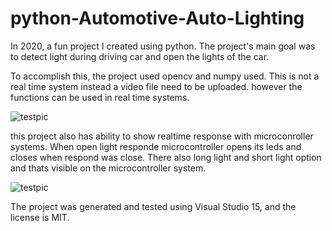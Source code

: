 # python-Automotive-Auto-Lighting

In 2020, a fun project I created using python. The project's main goal was to detect light during driving car and open the lights of the car.

To accomplish this, the project used opencv and numpy used. This is not a real time system instead a video file need to be uploaded. however the functions can be used in real time systems.

![testpic](https://user-images.githubusercontent.com/32430029/233428914-dda3c0c9-1bb2-4469-b77d-a65492edf202.png)

this project also has ability to show realtime response with microconroller systems. When open light responde microcontroller opens its leds and closes when respond was close. There also long light and short light option and thats visible on the microcontroller system.

![testpic](https://user-images.githubusercontent.com/32430029/233429867-d251e9fb-1b3c-4520-a3a2-87861acdd2ee.png)


The project was generated and tested using Visual Studio 15, and the license is MIT.
